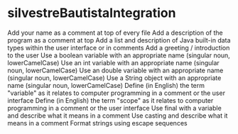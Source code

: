 # silvestreBautistaIntegration

Add your name as a comment at top of every file 
Add a description of the program as a comment at top
Add a list and description of Java built-in data types within the user interface or in comments
Add a greeting / introduction to the user
Use a boolean variable with an appropriate name  (singular noun, lowerCamelCase)
Use an int variable with an appropriate name (singular noun, lowerCamelCase)
Use an double variable with an appropriate name (singular noun, lowerCamelCase)
Use a String object with an appropriate name (singular noun, lowerCamelCase)
Define (in English) the term "variable" as it relates to computer programming in a comment or the user interface
Define (in English) the term "scope" as it relates to computer programming in a comment or the user interface
Use final with a variable and describe what it means in a comment
Use casting and describe what it means in a comment
Format strings using escape sequences
